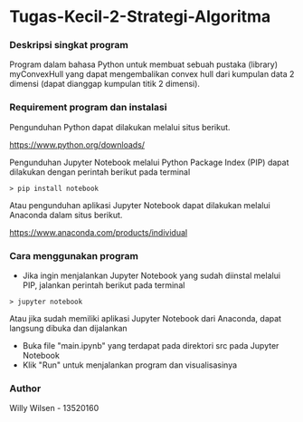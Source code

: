# Tugas-Kecil-2-Strategi-Algoritma

### Deskripsi singkat program

Program dalam bahasa Python untuk membuat sebuah pustaka (library) myConvexHull yang dapat mengembalikan convex hull dari kumpulan data 2 dimensi (dapat dianggap kumpulan 
titik 2 dimensi).

### Requirement program dan instalasi

Pengunduhan Python dapat dilakukan melalui situs berikut.

https://www.python.org/downloads/

Pengunduhan Jupyter Notebook melalui Python Package Index (PIP) dapat dilakukan dengan perintah berikut pada terminal
```
> pip install notebook
```
Atau pengunduhan aplikasi Jupyter Notebook dapat dilakukan melalui Anaconda dalam situs berikut.

https://www.anaconda.com/products/individual

### Cara menggunakan program

- Jika ingin menjalankan Jupyter Notebook yang sudah diinstal melalui PIP, jalankan perintah berikut pada terminal
```
> jupyter notebook
```
Atau jika sudah memiliki aplikasi Jupyter Notebook dari Anaconda, dapat langsung dibuka dan dijalankan
- Buka file "main.ipynb" yang terdapat pada direktori src pada Jupyter Notebook
- Klik "Run" untuk menjalankan program dan visualisasinya 

### Author
Willy Wilsen - 13520160
